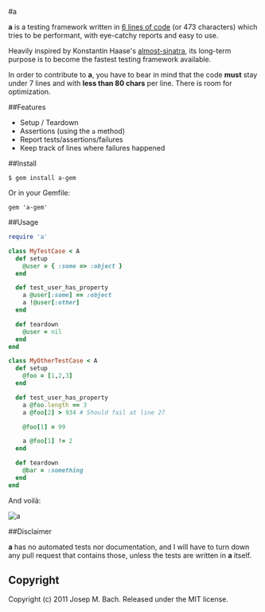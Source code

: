 #a

**a** is a testing framework written in [6 lines of code](
https://github.com/txus/a/blob/master/lib/a.rb) (or 473 characters) which
tries to be performant, with eye-catchy reports and easy to use.

Heavily inspired by Konstantin Haase's [almost-sinatra](
http://github.com/rkh/almost-sinatra), its long-term purpose is to become the
fastest testing framework available.

In order to contribute to **a**, you have to bear in mind that the code
**must** stay under 7 lines and with **less than 80 chars** per line. There is
room for optimization.

##Features

  * Setup / Teardown
  * Assertions (using the `a` method)
  * Report tests/assertions/failures
  * Keep track of lines where failures happened

##Install

    $ gem install a-gem

Or in your Gemfile:

    gem 'a-gem'

##Usage

````ruby
require 'a'

class MyTestCase < A
  def setup
    @user = { :some => :object }
  end

  def test_user_has_property
    a @user[:some] == :object
    a !@user[:other]
  end

  def teardown
    @user = nil
  end
end

class MyOtherTestCase < A
  def setup
    @foo = [1,2,3]
  end

  def test_user_has_property
    a @foo.length == 3
    a @foo[2] > 934 # Should fail at line 27

    @foo[1] = 99

    a @foo[1] != 2
  end

  def teardown
    @bar = :something
  end
end
````

And voilà:

![a](http://dl.dropbox.com/u/2571594/a.png)

##Disclaimer

**a** has no automated tests nor documentation, and I will have to turn down
any pull request that contains those, unless the tests are written in **a**
itself.

## Copyright

Copyright (c) 2011 Josep M. Bach. Released under the MIT license.


